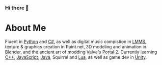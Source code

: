 ### Hi there 👋

# About Me
Fluent in [Python](https://GitHub.com/topics/Python) and [C#](https://GitHub.com/topics/csharp), as well as digital music compistion in [LMMS](https://github.com/LMMS/LMMS), texture & graphics creation in Paint.net, 3D modeling and animation in [Blender](https://github.com/Blender), and the ancient art of modding [Valve](https://github.com/ValveSoftware)'s [Portal 2](https://github.com/ValveSoftware/portal2). Currently learning [C++](https://GitHub.com/topics/cplusplus), [JavaScript](https://GitHub.com/topics/javascript), [Java](https://GitHub.com/topics/java), Squirrel and [Lua](https://GitHub.com/topics/lua), as well as game dev in [Unity](https://GitHub.com/topics/unity).
